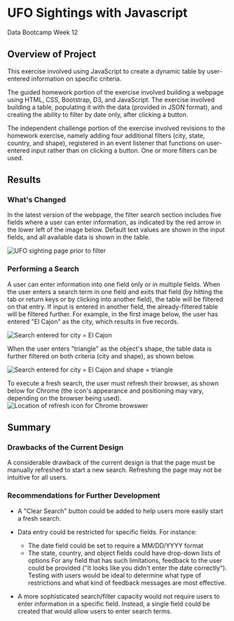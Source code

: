 # UFO Sightings with Javascript
Data Bootcamp Week 12

## Overview of Project
This exercise involved using JavaScript to create a dynamic table by user-entered information on specific criteria.

The guided homework portion of the exercise involved building a webpage using HTML, CSS, Bootstrap, D3, and JavaScript. The exercise involved building a table, populating it with the data (provided in JSON format), and creating the ability to filter by date only, after clicking a button.

The independent challenge portion of the exercise involved revisions to the homework exercise, namely adding four additional filters (city, state, country, and shape), registered in an event listener that functions on user-entered input rather than on clicking a button. One or more filters can be used.

## Results
### What's Changed
In the latest version of the webpage, the filter search section includes five fields where a user can enter information, as indicated by the red arrow in the lower left of the image below. Default text values are shown in the input fields, and all available data is shown in the table.

![UFO sighting page prior to filter](https://github.com/larabjork/ufos/tree/main/static/images/ufo_page_before_filtering.png)

### Performing a Search
A user can enter information into one field only or in multiple fields. When the user enters a search term in one field and exits that field (by hitting the tab or return keys or by clicking into another field), the table will be filtered on that entry. If input is entered in another field, the already-filtered table will be filtered further. For example, in the first image below, the user has entered "El Cajon" as the city, which results in five records.

![Search entered for city = El Cajon](https://github.com/larabjork/ufos/tree/main/static/images/search_city_el_cajon.png)

When the user enters "triangle" as the object's shape, the table data is further filtered on both criteria (city and shape), as shown below.

![Search entered for city = El Cajon and shape = triangle ](https://github.com/larabjork/ufos/tree/main/static/images/search_city_and_shape.png)

To execute a fresh search, the user must refresh their browser, as shown below for Chrome (the icon's appearance and positioning may vary, depending on the browser being used).
![Location of refresh icon for Chrome browswer](https://github.com/larabjork/ufos/tree/main/static/images/refresh_icon.png)


## Summary
### Drawbacks of the Current Design
A considerable drawback of the current design is that the page must be manually refreshed to start a new search. Refreshing the page may not be intuitive for all users.

### Recommendations for Further Development
* A "Clear Search" button could be added to help users more easily start a fresh search. 

* Data entry could be restricted for specific fields. For instance:
    * The date field could be set to require a MM/DD/YYYY format
    * The state, country, and object fields could have drop-down lists of options
For any field that has such limitations, feedback to the user could be provided ("It looks like you didn't enter the date correctly"). Testing with users would be ideal to determine what type of restrictions and what kind of feedback messages are most effective.

* A more sophisticated search/filter capacity would not require users to enter information in a specific field. Instead, a single field could be created that would allow users to enter search terms.